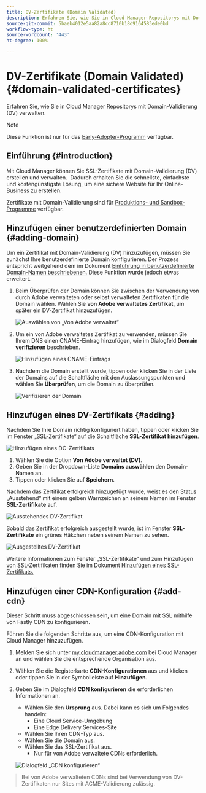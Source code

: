 ```yaml
---
title: DV-Zertifikate (Domain Validated)
description: Erfahren Sie, wie Sie in Cloud Manager Repositorys mit Domain-Validierung (DV) verwalten.
source-git-commit: 5baeb4012e5aa82a8cd8710b18d9164583ede0bd
workflow-type: ht
source-wordcount: '443'
ht-degree: 100%

---
```



# DV-Zertifikate (Domain Validated) {#domain-validated-certificates}

Erfahren Sie, wie Sie in Cloud Manager Repositorys mit Domain-Validierung (DV) verwalten.

>[!NOTE]
>
>Diese Funktion ist nur für das [Early-Adopter-Programm](/help/implementing/cloud-manager/release-notes/current.md#early-adoption) verfügbar.

## Einführung {#introduction}

Mit Cloud Manager können Sie SSL-Zertifikate mit Domain-Validierung (DV) erstellen und verwalten.  Dadurch erhalten Sie die schnellste, einfachste und kostengünstigste Lösung, um eine sichere Website für Ihr Online-Business zu erstellen.

Zertifikate mit Domain-Validierung sind für [Produktions- und Sandbox-Programme](/help/implementing/cloud-manager/getting-access-to-aem-in-cloud/program-types.md) verfügbar.

## Hinzufügen einer benutzerdefinierten Domain {#adding-domain}

Um ein Zertifikat mit Domain-Validierung (DV) hinzuzufügen, müssen Sie zunächst Ihre benutzerdefinierte Domain konfigurieren. Der Prozess entspricht weitgehend dem im Dokument [Einführung in benutzerdefinierte Domain-Namen beschriebenen.](/help/implementing/cloud-manager/custom-domain-names/introduction.md) Diese Funktion wurde jedoch etwas erweitert.

1. Beim Überprüfen der Domain können Sie zwischen der Verwendung von durch Adobe verwalteten oder selbst verwalteten Zertifikaten für die Domain wählen. Wählen Sie **von Adobe verwaltetes Zertifikat**, um später ein DV-Zertifikat hinzuzufügen.

   ![Auswählen von „Von Adobe verwaltet“](assets/verify-domain-dialog.png)

1. Um ein von Adobe verwaltetes Zertifikat zu verwenden, müssen Sie Ihrem DNS einen CNAME-Eintrag hinzufügen, wie im Dialogfeld **Domain verifizieren** beschrieben.

   ![Hinzufügen eines CNAME-Eintrags](assets/verify-domain-dialog-adobe-managed.png)

1. Nachdem die Domain erstellt wurde, tippen oder klicken Sie in der Liste der Domains auf die Schaltfläche mit den Auslassungspunkten und wählen Sie **Überprüfen**, um die Domain zu überprüfen.

   ![Verifizieren der Domain](assets/verify-domain.png)

## Hinzufügen eines DV-Zertifikats {#adding}

Nachdem Sie Ihre Domain richtig konfiguriert haben, tippen oder klicken Sie im Fenster „SSL-Zertifikate“ auf die Schaltfläche **SSL-Zertifikat hinzufügen**.

![Hinzufügen eines DC-Zertifikats](/help/implementing/cloud-manager/assets/ssl/add-dv-certificate.png)

1. Wählen Sie die Option **Von Adobe verwaltet (DV)**.
1. Geben Sie in der Dropdown-Liste **Domains auswählen** den Domain-Namen an.
1. Tippen oder klicken Sie auf **Speichern**.

Nachdem das Zertifikat erfolgreich hinzugefügt wurde, weist es den Status „Ausstehend“ mit einem gelben Warnzeichen an seinem Namen im Fenster **SSL-Zertifikate** auf.

![Ausstehendes DV-Zertifikat](assets/pending-dv-certificate.png)

Sobald das Zertifikat erfolgreich ausgestellt wurde, ist im Fenster **SSL-Zertifikate** ein grünes Häkchen neben seinem Namen zu sehen.

![Ausgestelltes DV-Zertifikat](assets/issued-dv-certificate.png)

Weitere Informationen zum Fenster „SSL-Zertifikate“ und zum Hinzufügen von SSL-Zertifikaten finden Sie im Dokument [Hinzufügen eines SSL-Zertifikats.](add-ssl-certificate.md)

## Hinzufügen einer CDN-Konfiguration {#add-cdn}

Dieser Schritt muss abgeschlossen sein, um eine Domain mit SSL mithilfe von Fastly CDN zu konfigurieren.

Führen Sie die folgenden Schritte aus, um eine CDN-Konfiguration mit Cloud Manager hinzuzufügen.

1. Melden Sie sich unter [my.cloudmanager.adobe.com](https://my.cloudmanager.adobe.com/) bei Cloud Manager an und wählen Sie die entsprechende Organisation aus.

1. Wählen Sie die Registerkarte **CDN-Konfigurationen** aus und klicken oder tippen Sie in der Symbolleiste auf **Hinzufügen**.

1. Geben Sie im Dialogfeld **CDN konfigurieren** die erforderlichen Informationen an.

   * Wählen Sie den **Ursprung** aus. Dabei kann es sich um Folgendes handeln:
      * Eine Cloud Service-Umgebung
      * Eine Edge Delivery Services-Site
   * Wählen Sie Ihren CDN-Typ aus.
   * Wählen Sie die Domain aus.
   * Wählen Sie das SSL-Zertifikat aus.
      * Nur für von Adobe verwaltete CDNs erforderlich.

   ![Dialogfeld „CDN konfigurieren“](assets/configure-cdn-dialog.png)

>
>
>Bei von Adobe verwalteten CDNs sind bei Verwendung von DV-Zertifikaten nur Sites mit ACME-Validierung zulässig.
